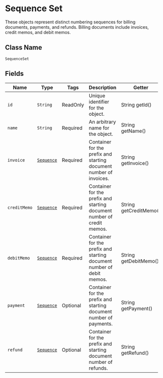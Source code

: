 # Sequence Set

These objects represent distinct numbering sequences for billing documents, payments, and refunds. Billing documents include invoices, credit memos, and debit memos.

## Class Name

`SequenceSet`

## Fields

| Name | Type | Tags | Description | Getter |
|  --- | --- | --- | --- | --- |
| `id` | `String` | ReadOnly | Unique identifier for the object. | String getId() |
| `name` | `String` | Required | An arbitrary name for the object. | String getName() |
| `invoice` | [`Sequence`](/doc/models/sequence.md) | Required | Container for the prefix and starting document number of invoices. | String getInvoice() |
| `creditMemo` | [`Sequence`](/doc/models/sequence.md) | Required | Container for the prefix and starting document number of credit memos. | String getCreditMemo() |
| `debitMemo` | [`Sequence`](/doc/models/sequence.md) | Required | Container for the prefix and starting document number of debit memos. | String getDebitMemo() |
| `payment` | [`Sequence`](/doc/models/sequence.md) | Optional | Container for the prefix and starting document number of payments. | String getPayment() |
| `refund` | [`Sequence`](/doc/models/sequence.md) | Optional | Container for the prefix and starting document number of refunds. | String getRefund() |
